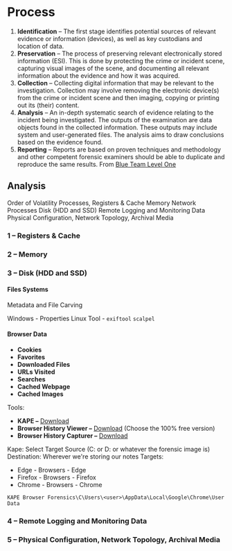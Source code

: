 # Process

1. **Identification** – The first stage identifies potential sources of relevant evidence or information (devices), as well as key custodians and location of data.
2. **Preservation** – The process of preserving relevant electronically stored information (ESI). This is done by protecting the crime or incident scene, capturing visual images of the scene, and documenting all relevant information about the evidence and how it was acquired.
3. **Collection** – Collecting digital information that may be relevant to the investigation. Collection may involve removing the electronic device(s) from the crime or incident scene and then imaging, copying or printing out its (their) content.
4. **Analysis** – An in-depth systematic search of evidence relating to the incident being investigated. The outputs of the examination are data objects found in the collected information. These outputs may include system and user-generated files. The analysis aims to draw conclusions based on the evidence found.
5. **Reporting** – Reports are based on proven techniques and methodology and other competent forensic examiners should be able to duplicate and reproduce the same results.
From [Blue Team Level One](https://elearning.securityblue.team/home/certifications/blue-team-level-1#content#digital-forensics#introduction-to-digital-forensics#digital-forensics-process)

## Analysis

Order of Volatility 
    Processes, Registers & Cache
    Memory
        Network Processes
    Disk (HDD and SSD)
    Remote Logging and Monitoring Data
    Physical Configuration, Network Topology, Archival Media

### 1 – **Registers & Cache**


### 2 – **Memory**


### 3 – **Disk (HDD and SSD)**

#### Files Systems
Metadata and File Carving

Windows - Properties
Linux Tool - `exiftool`
    `scalpel`

#### Browser Data

- **Cookies**
- **Favorites**
- **Downloaded Files**
- **URLs Visited**
- **Searches**
- **Cached Webpage**
- **Cached Images**

Tools:
- **KAPE –** [Download](https://www.kroll.com/en/insights/publications/cyber/kroll-artifact-parser-extractor-kape)
- **Browser History Viewer –** [Download](https://www.foxtonforensics.com/browser-history-viewer/) (Choose the 100% free version)
- **Browser History Capturer –** [Download](https://www.foxtonforensics.com/browser-history-capturer/)

Kape: 
Select Target Source (C: or D: or whatever the forensic image is)
Destination: Wherever we're storing our notes
Targets:
- Edge - Browsers - Edge
- Firefox - Browsers - Firefox
- Chrome - Browsers - Chrome

`KAPE Browser Forensics\C\Users\<user>\AppData\Local\Google\Chrome\User Data`

### 4 – **Remote Logging and Monitoring Data**


### 5 – **Physical Configuration, Network Topology, Archival Media**
